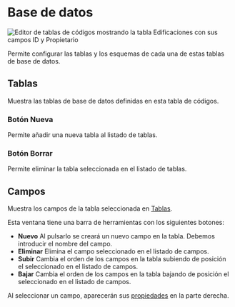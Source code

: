 # Base de datos

![Editor de tablas de códigos mostrando la tabla Edificaciones con sus campos ID y Propietario](../../../../../.gitbook/assets/PestañaBaseDatos.PNG)

Permite configurar las tablas y los esquemas de cada una de estas tablas de base de datos.

## Tablas

Muestra las tablas de base de datos definidas en esta tabla de códigos.

### Botón Nueva

Permite añadir una nueva tabla al listado de tablas.

### Botón Borrar

Permite eliminar la tabla seleccionada en el listado de tablas.

## Campos

Muestra los campos de la tabla seleccionada en [Tablas](./#tablas).

Esta ventana tiene una barra de herramientas con los siguientes botones:

* **Nuevo** Al pulsarlo se creará un nuevo campo en la tabla. Debemos introducir el nombre del campo.
* **Eliminar** Elimina el campo seleccionado en el listado de campos.
* **Subir** Cambia el orden de los campos en la tabla subiendo de posición el seleccionado en el listado de campos.
* **Bajar** Cambia el orden de los campos en la tabla bajando de posición el seleccionado en el listado de campos.

Al seleccionar un campo, aparecerán sus [propiedades](propiedades-de-los-campos.md) en la parte derecha.
